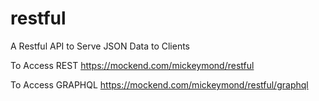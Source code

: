 # restful
A Restful API to Serve JSON Data to Clients

To Access REST https://mockend.com/mickeymond/restful

To Access GRAPHQL https://mockend.com/mickeymond/restful/graphql
